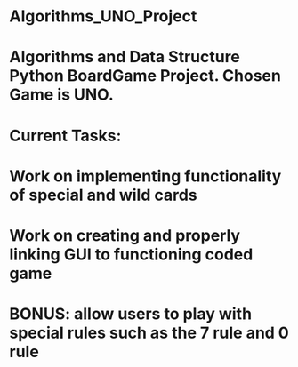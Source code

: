 # Algorithms_UNO_Project

# Algorithms and Data Structure Python BoardGame Project. Chosen Game is UNO.

# Current Tasks: 
# Work on implementing functionality of special and wild cards
# Work on creating and properly linking GUI to functioning coded game
# BONUS: allow users to play with special rules such as the 7 rule and 0 rule
